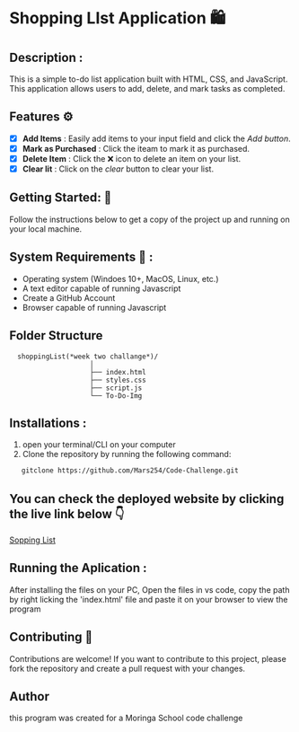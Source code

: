 # **Shopping LIst Application** 🛍️

## **Description** :
This is a simple to-do list application built with HTML, CSS, and JavaScript. This application allows users to add, delete, and mark tasks as completed.

## **Features** ⚙️
- [x] **Add Items** : Easily add items to your input field and click the *Add button*.
- [x] **Mark as Purchased** : Click the iteam to mark it as purchased.
- [x] **Delete Item** : Click the ❌ icon to delete an item on your list.
- [x] **Clear lit** : Click on the *clear* button to clear your list.

## **Getting Started**: 🤩
Follow the instructions below to get a copy of the project up and running on your local machine. 

## **System Requirements** 📌 : 
  - Operating system (Windoes 10+, MacOS, Linux, etc.)
  - A text editor capable of running Javascript
  - Create a GitHub  Account   
  - Browser capable of running Javascript          

## **Folder Structure**
      shoppingList(*week two challange*)/
                        │
                        ├── index.html
                        ├── styles.css
                        ├── script.js
                        └── To-Do-Img

## **Installations** :
 1. open your terminal/CLI on your computer
 2. Clone the repository by running the following command:
   ```sh
      gitclone https://github.com/Mars254/Code-Challenge.git

   ```
  
## **You can check the deployed website by clicking the live link below** 👇 
[Sopping List](https://mars254.github.io/Code-Challenge/)
                  


## **Running the Aplication** :
 After installing the files on your PC, Open the files in vs code, copy the path by right licking the 'index.html' file and paste it on your browser to view the program

## **Contributing** 🤝
Contributions are welcome! If you want to contribute to this project, please fork the repository and create a pull request with your changes.

## **Author** 
  this program was created for a Moringa School code challenge
